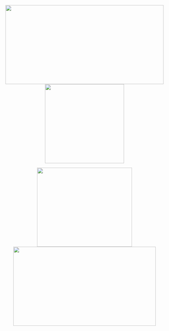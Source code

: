 <p align="center">
  <img src="https://github.com/user-attachments/assets/4e2174a5-db80-4b34-95cd-453f15c6e9f5" height="250" width="500">
  <img src="https://github.com/user-attachments/assets/53004607-7686-4e95-b404-25dbd2a4d2a3" height="250" width="250">
</p>
<p align="center">
  <img src="https://github.com/user-attachments/assets/9b45a964-8c47-48db-8bd0-b0d21323fcc9" height="250" width="300">
  <img src="https://github.com/user-attachments/assets/672be4cd-82d7-4a55-8593-7d340a3936bf" height="250" width="450">
</p>

